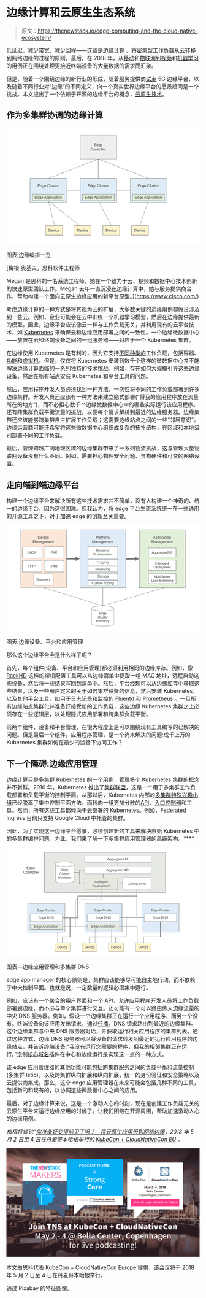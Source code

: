 # 边缘计算和云原生生态系统

> 原文：<https://thenewstack.io/edge-computing-and-the-cloud-native-ecosystem/>

低延迟、减少带宽、减少回程——这些是[边缘计算](/category/edge-computing/) 、将密集型工作负载从云转移到网络边缘的过程的原则。最后，在 2018 年，从[移动](https://thenewstack.io/edge-replacing-cloud-mobile-making-happen/)和[物联网](https://thenewstack.io/azure-iot-edge-machine-learning-containers/)到[视频](https://thenewstack.io/content-delivery-networks-move-closer-network-edge/)和[机器学习](https://thenewstack.io/azure-cto-open-source-is-key-to-machine-learning-in-the-cloud-or-on-the-edge/)的用例正在围绕处理更接近终端设备的大量数据的需求而汇聚。

但是，随着一个围绕边缘的新行业的形成，随着服务提供商[试点](https://www.wirelessweek.com/news/2018/02/verizon-tests-virtualized-ran-technology-oklahoma-city) 5G 边缘平台，以及随着不同行业对“边缘”的不同定义，向一个真实世界边缘平台的愿景趋同是一个挑战。本文提出了一个依赖于开源的边缘平台的概念，[云原生技术](https://www.cncf.io/)。

## 作为多集群协调的边缘计算

![](img/8dcca9635ac2583d18eacb5569e95065.png)

图表:边缘编排一览

 [梅根·奥基夫，思科软件工程师

Megan 是思科的一名系统工程师，她在一个致力于云、视频和数据中心技术创新的快速原型团队工作。Megan 去年一直沉浸在边缘计算中，她与服务提供商合作，帮助构建一个面向云原生边缘应用的新平台原型。](https://www.cisco.com/) 

考虑边缘计算的一种方式是将其视为云的扩展，大多数关键的边缘用例都假设涉及到一些云。例如，企业可能会在云中训练一个机器学习模型，然后在边缘提供最新的模型。因此，边缘平台应该像云一样与工作负载无关，并利用现有的云平台技术，如 [Kubernetes](https://kubernetes.io/) 来确保云和边缘应用部署之间的一致性。一个边缘微数据中心——放置在云和终端设备之间的一组服务器——对应于一个 Kubernetes 集群。

在边缘使用 Kubernetes 是有利的，因为它支持[不同种类的](https://kubernetes.io/docs/concepts/api-extension/custom-resources/)工作负载，包括容器、[功能](https://www.openfaas.com/)和[虚拟机](https://github.com/Mirantis/virtlet)。但是，仅仅将 Kubernetes 安装到数千个这样的微数据中心并不能解决边缘计算面临的一系列独特的技术挑战。例如，存在如何大规模引导这些边缘设备，然后在所有站点安装 Kubernetes 和平台工具的问题。

然后，应用程序开发人员必须找到一种方法，一次性将不同的工作负载部署到许多边缘集群。开发人员还应该有一种方法来建立隐式部署(“将我的应用程序放在流量所在的地方”)，而不必担心数千个边缘微数据中心中的哪些实际运行该应用程序。还有跨集群负载平衡流量的挑战，以便每个请求解析到最近的边缘服务器。边缘集群还应该能够跨集群自主扩展工作负载；这需要边缘站点之间的一些“邻居意识”。边缘运营商可能还希望将这些微数据中心组织成复杂的拓扑结构，在区域和本地级别部署不同的工作负载。

最后，管理跨越广阔地理区域的边缘集群带来了一系列物流挑战，这与管理大量物联网设备没有什么不同。例如，需要担心物理安全问题、异构硬件和可变的网络设置。

## 走向端到端边缘平台

构建一个边缘平台来解决所有这些技术需求并不简单，没有人构建一个神奇的、统一的边缘平台，因为这很困难。但我认为，将 edge 平台生态系统统一在一些通用的开源工具之下，对于加速 edge 的创新至关重要。

![](img/b31b18b0bf6e8e3d971608182b95f4c7.png)

图表:边缘设备、平台和应用管理

那么这个边缘平台会是什么样子呢？

首先，每个组件(设备、平台和应用管理)都必须利用相同的边缘库存。例如，像 [RackHD](https://github.com/RackHD) 这样的裸机配置工具可以从边缘清单中提取一组 MAC 地址，远程启动这些设备，然后将一些结果写回到清单中。然后，平台经理可以从边缘库存中获取这些结果，以及一些用户定义的关于如何集群设备的信息，然后安装 Kubernetes，以及其他平台工具，如用于日志记录和监控的 [Fluentd](https://www.fluentd.org/) 和 [Prometheus](https://prometheus.io/) 。一旦所有边缘站点集群化并准备好接受新的工作负载，这些边缘 Kubernetes 集群之上必须存在一些逻辑层，以处理隐式应用部署和跨集群负载平衡。

前两个组件，设备和平台管理，在很大程度上是可以围绕现有工具编写的已解决的问题。但是最后一个组件，应用程序管理，是一个尚未解决的问题:成千上万的 Kubernetes 集群如何在最少的监督下协同工作？

## 下一个障碍:边缘应用管理

边缘计算只是多集群 Kubernetes 的一个用例，管理多个 Kubernetes 集群的概念并不新鲜。2016 年，Kubernetes 推出了[集群联盟](http://blog.kubernetes.io/2016/10/globally-distributed-services-kubernetes-cluster-federation.html)，这是一个用于多集群工作负载部署和负载平衡的控制平面。从那以后，Kubernetes 内部的[多集群特殊兴趣小组](https://github.com/kubernetes/community/blob/master/sig-multicluster/README.md)已经脱离了集中控制平面方法，而转向一组更加分散的[API](https://github.com/kubernetes/cluster-registry)、[入口控制器](https://github.com/GoogleCloudPlatform/k8s-multicluster-ingress)和工具。然而，所有这些工具都倾向于云部署的 Kubernetes。例如，Federated Ingress 目前只支持 Google Cloud 中托管的集群。

因此，为了实现这一边缘平台愿景，必须创建新的工具来解决原始 Kubernetes 中的多集群编排问题。为此，我们来了解一下多集群应用管理器的高级架构。****

![](img/43fdd754b51ddb7b17aefa4d38156a04.png)

图表—边缘应用管理和多集群 DNS

edge app manager 的核心原则是，集群应该能够尽可能自主地行动，而不依赖于中央控制平面。也就是说，一定数量的逻辑必须集中运行。

例如，应该有一个聚合的用户界面和一个 API，允许应用程序开发人员将工作负载部署到边缘，而不必与单个集群进行交互。还可能有一个可以路由传入边缘流量的中央 DNS 服务器。例如，假设一个边缘集群正在运行一个应用程序，而另一个没有。终端设备向该应用发出请求，通过[任播](https://www.incapsula.com/blog/how-anycast-works.html)，DNS 请求路由到最近的边缘集群。这个边缘集群与中央 DNS 服务器对话，并获取运行相关应用程序的集群列表。通过这种方式，边缘 DNS 服务器可以将设备的请求转发到最近的运行应用程序的边缘站点，并告诉终端设备:“我没有运行您需要的程序，但我的相邻集群正在运行。”定制[核心域名](https://coredns.io/)插件在中心和边缘运行是实现这一点的一种方式。

该 edge 应用管理器的其他功能可能包括跨集群服务之间的负载平衡和流量控制(多集群 Istio)，以及跨集群纵向扩展和纵向扩展，统一的身份验证和安全策略以及云提供商集成。那么，这个 edge 应用管理器在未来可能会包括几种不同的工具，包括新的和现有的，以协调这些微数据中心之间的应用。

最后，对于边缘计算来说，这是一个激动人心的时刻，现在是创建工作负载无关的云原生平台来运行边缘应用的时候了。让我们团结在开源周围，帮助加速激动人心的边缘用例。

*梅根将谈论“[你准备好变得前卫了吗？—将云原生应用带到网络边缘](http://sched.co/Dqvk)，2018 年 5 月 2 日至 4 日在丹麦哥本哈根举行的 [KubeCon + CloudNativeCon EU](https://events.linuxfoundation.org/events/kubecon-cloudnativecon-europe-2018/attend/register/) 。*

![](img/da985f7aaec0fe2f939b9cc34063e060.png)

本文由思科代表 KubeCon + CloudNativeCon Europe 提供，该会议将于 2018 年 5 月 2 日至 4 日在丹麦哥本哈根举行。

通过 Pixabay 的特征图像。

<svg xmlns:xlink="http://www.w3.org/1999/xlink" viewBox="0 0 68 31" version="1.1"><title>Group</title> <desc>Created with Sketch.</desc></svg>